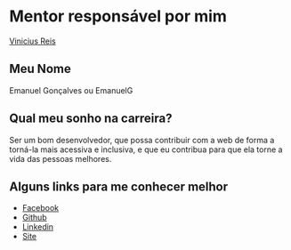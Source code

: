# Mentor responsável por mim

[Vinicius Reis](/profiles/mentors/profiles/vinicius_reis.md)

## Meu Nome

Emanuel Gonçalves ou EmanuelG

## Qual meu sonho na carreira?

Ser um bom desenvolvedor, que possa contribuir com a web de forma a torná-la mais acessiva e inclusiva, e que eu contribua para que ela torne a vida das pessoas melhores.

## Alguns links para me conhecer melhor

- [Facebook](https://www.facebook.com/emanuelgdev)
- [Github](https://github.com/emanuelgsouza)
- [Linkedin](https://br.linkedin.com/in/emanuelgsouza)
- [Site](http://emanuelgdev.com.br/)
